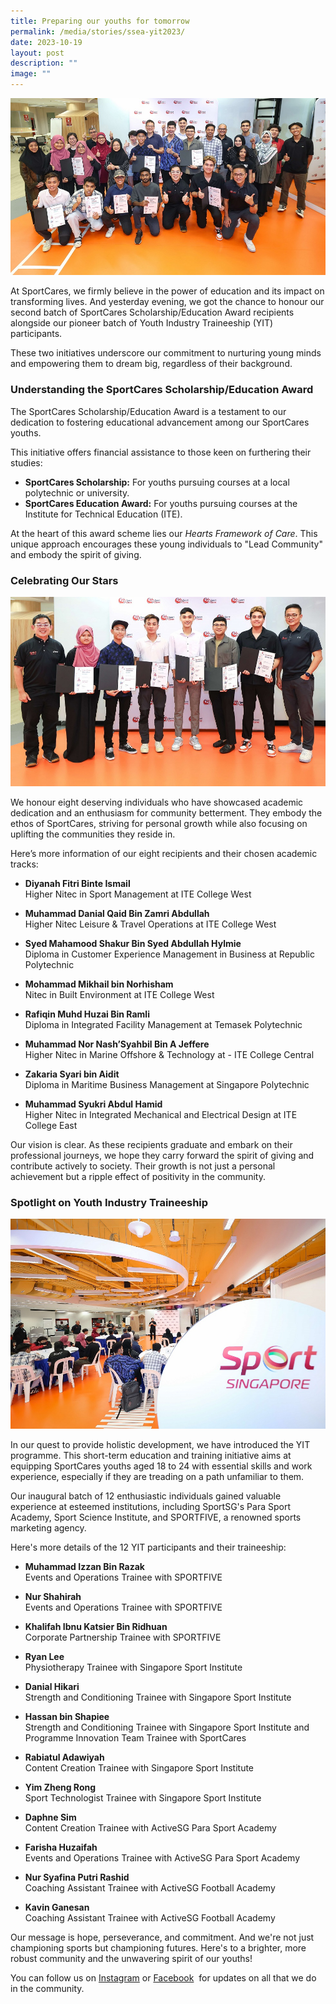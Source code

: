 ```yaml
---
title: Preparing our youths for tomorrow
permalink: /media/stories/ssea-yit2023/
date: 2023-10-19
layout: post
description: ""
image: ""
---
```

![](/images/ssea-yit_1.jpg)

At SportCares, we firmly believe in the power of education and its impact on transforming lives. And yesterday evening, we got the chance to honour our second batch of SportCares Scholarship/Education Award recipients alongside our pioneer batch of Youth Industry Traineeship (YIT) participants.

These two initiatives underscore our commitment to nurturing young minds and empowering them to dream big, regardless of their background.

### **Understanding the SportCares Scholarship/Education Award**

The SportCares Scholarship/Education Award is a testament to our dedication to fostering educational advancement among our SportCares youths.

This initiative offers financial assistance to those keen on furthering their studies:

*   **SportCares Scholarship:**&nbsp;For youths pursuing courses at a local polytechnic or university.
*   **SportCares Education Award:**&nbsp;For youths pursuing courses at the Institute for Technical Education (ITE).

At the heart of this award scheme lies our&nbsp;_Hearts Framework of Care_. This unique approach encourages these young individuals to "Lead Community" and embody the spirit of giving.

### **Celebrating Our Stars**

![](/images/ssea-yit_2.jpg)

We honour eight deserving individuals who have showcased academic dedication and an enthusiasm for community betterment. They embody the ethos of SportCares, striving for personal growth while also focusing on uplifting the communities they reside in.

Here’s more information of our eight recipients and their chosen academic tracks:
* **Diyanah Fitri Binte Ismail**<br> Higher Nitec in Sport Management at ITE College West

* **Muhammad Danial Qaid Bin Zamri Abdullah** <br>Higher Nitec Leisure &amp; Travel Operations at ITE College West

* **Syed Mahamood Shakur Bin Syed Abdullah Hylmie** <br>Diploma in Customer Experience Management in Business at Republic Polytechnic

* **Mohammad Mikhail bin Norhisham**<br>Nitec in Built Environment at ITE College West

* **Rafiqin Muhd Huzai Bin Ramli** <br> Diploma in Integrated Facility Management at Temasek Polytechnic

* **Muhammad Nor Nash’Syahbil Bin A Jeffere**&nbsp;<br> Higher Nitec in Marine Offshore &amp; Technology at \- ITE College Central

* **Zakaria Syari bin Aidit** <br> Diploma in Maritime Business Management at Singapore Polytechnic

* **Muhammad Syukri Abdul Hamid** <br>Higher Nitec in Integrated Mechanical and Electrical Design at ITE College East

Our vision is clear. As these recipients graduate and embark on their professional journeys, we hope they carry forward the spirit of giving and contribute actively to society. Their growth is not just a personal achievement but a ripple effect of positivity in the community.

### **Spotlight on Youth Industry Traineeship**

![](/images/ssea-yit_3.jpg)

In our quest to provide holistic development, we have introduced the YIT programme. This short-term education and training initiative aims at equipping SportCares youths aged 18 to 24 with essential skills and work experience, especially if they are treading on a path unfamiliar to them.

Our inaugural batch of 12 enthusiastic individuals gained valuable experience at esteemed institutions, including SportSG's Para Sport Academy, Sport Science Institute, and SPORTFIVE, a renowned sports marketing agency.

Here's more details of the 12 YIT participants and their traineeship: 

* **Muhammad Izzan Bin Razak**&nbsp;<br> Events and Operations Trainee with SPORTFIVE

* **Nur Shahirah**&nbsp;<br> Events and Operations Trainee with SPORTFIVE

* **Khalifah Ibnu Katsier Bin Ridhuan** <br> Corporate Partnership Trainee with SPORTFIVE

* **Ryan Lee** <br> Physiotherapy Trainee with Singapore Sport Institute

* **Danial Hikari** <br> Strength and Conditioning Trainee with Singapore Sport Institute

* **Hassan bin Shapiee** <br> Strength and Conditioning Trainee with Singapore Sport Institute and Programme Innovation Team Trainee with SportCares 

* **Rabiatul Adawiyah** <br> Content Creation Trainee with Singapore Sport Institute

* **Yim Zheng Rong** <br> Sport Technologist Trainee with Singapore Sport Institute

* **Daphne Sim** <br> Content Creation Trainee with ActiveSG Para Sport Academy

* **Farisha Huzaifah** <br> Events and Operations Trainee with ActiveSG Para Sport Academy

* **Nur Syafina Putri Rashid** <br> Coaching Assistant Trainee with ActiveSG Football Academy 

* **Kavin Ganesan** <br> Coaching Assistant Trainee with ActiveSG Football Academy 

Our message is hope, perseverance, and commitment. And we're not just championing sports but championing futures. Here's to a brighter, more robust community and the unwavering spirit of our youths!


You can follow us on&nbsp;[Instagram](https://www.instagram.com/sportcares/)&nbsp;or&nbsp;[Facebook](https://www.facebook.com/SportCaresSG)&nbsp; for updates on all that we do in the community.